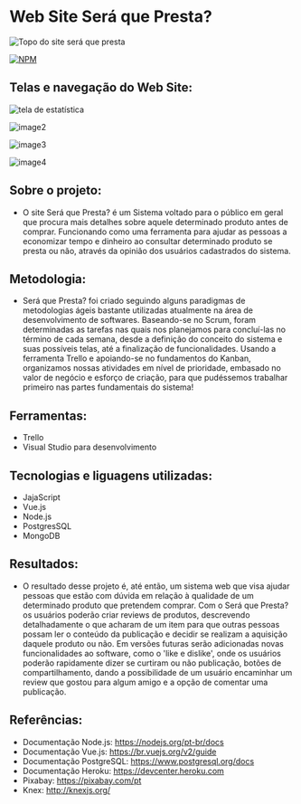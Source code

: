 # Web Site Será que Presta?

![Topo do site será que presta](https://user-images.githubusercontent.com/53848638/170397246-45197307-4a02-4a90-a926-cbfb0f606462.PNG)

[![NPM](https://img.shields.io/npm/l/react)](https://github.com/dfarneym/ProjetoWeb/blob/master/LICENCE)

## Telas e navegação do Web Site:

![tela de estatística](https://user-images.githubusercontent.com/53848638/170397572-4f27bad2-4239-45b3-b539-a0f052cc0388.png)

![image2](https://user-images.githubusercontent.com/53848638/170397803-59f1ed5c-a870-4c0d-a8f9-e8b81a3456a9.png)

![image3](https://user-images.githubusercontent.com/53848638/170398023-1c012472-8f27-4e62-a326-6e7205a6ab08.png)

![image4](https://user-images.githubusercontent.com/53848638/170398486-5aa66d2e-5f36-4bcc-bb3e-6c1a192655ac.png)


## Sobre o projeto:

- O site Será que Presta? é um Sistema voltado para o público em geral que procura mais detalhes sobre aquele determinado produto antes de comprar. Funcionando como uma ferramenta para ajudar as pessoas a economizar tempo e dinheiro ao consultar determinado produto se presta ou não, através da opinião dos usuários cadastrados do sistema.

## Metodologia:

- Será que Presta? foi criado seguindo alguns paradigmas de metodologias ágeis bastante utilizadas atualmente na área de desenvolvimento de softwares. Baseando-se no Scrum, foram determinadas as tarefas nas quais nos planejamos para concluí-las no término de cada semana, desde a definição do conceito do sistema e suas possíveis telas, até a finalização de funcionalidades. Usando a ferramenta Trello e apoiando-se no fundamentos do Kanban, organizamos nossas atividades em nível de prioridade, embasado no valor de negócio e esforço de criação, para que pudéssemos trabalhar primeiro nas partes fundamentais do sistema!

## Ferramentas:

- Trello
- Visual Studio para desenvolvimento

## Tecnologias e liguagens utilizadas:

- JajaScript
- Vue.js
- Node.js
- PostgresSQL
- MongoDB

## Resultados:
- O resultado desse projeto é, até então, um sistema web que visa ajudar pessoas que estão com dúvida em relação à qualidade de um determinado produto que pretendem comprar. Com o Será que Presta? os usuários poderão criar reviews de produtos, descrevendo detalhadamente o que acharam de um item para que outras pessoas possam ler o conteúdo da publicação e decidir se realizam a aquisição daquele produto ou não. 
Em versões futuras serão adicionadas novas funcionalidades ao software, como o 'like e dislike', onde os usuários poderão rapidamente dizer se curtiram ou não publicação, botões de compartilhamento, dando a possibilidade de um usuário encaminhar um review que gostou para algum amigo e a opção de comentar uma publicação.

## Referências:
- Documentação Node.js: https://nodejs.org/pt-br/docs
- Documentação Vue.js: https://br.vuejs.org/v2/guide
- Documentação PostgreSQL: https://www.postgresql.org/docs
- Documentação Heroku: https://devcenter.heroku.com
- Pixabay: https://pixabay.com/pt
- Knex: http://knexjs.org/





